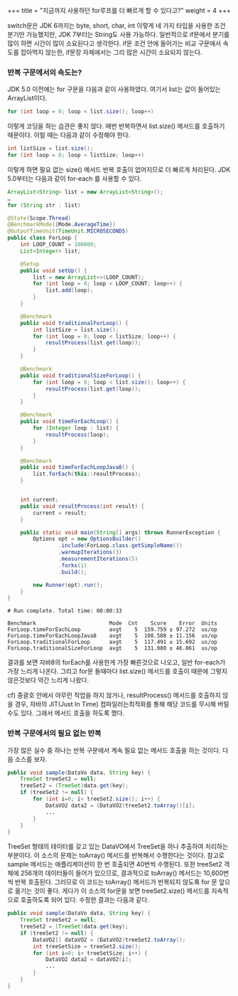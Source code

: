 +++
title = "지금까지 사용하던 for루프를 더 빠르게 할 수 있다고?"
weight = 4
+++

switch문은 JDK 6까지는 byte, short, char, int 이렇게 네 가지 타입을 사용한 조건 분기만 가능했지만, JDK 7부터는 String도 사용 가능하다. 일반적으로 if문에서 분기를 많이 하면 시간이 많이 소요된다고 생각한다. if문 조건 안에 들어가는 비교 구문에서 속도를 잡아먹지 않는한, if문장 자체에서는 그리 많은 시간이 소요되지 않는다.

### 반복 구문에서의 속도는?
JDK 5.0 이전에는 for 구문을 다음과 같이 사용하였다. 여기서 list는 값이 들어있는 ArrayList이다.
```java
for (int loop = 0; loop < list.size(); loop++) 
```
이렇게 코딩을 하는 습관은 좋지 않다. 매번 반복하면서 list.size() 메서드를 호출하기 때문이다. 이럴 때는 다음과 같이 수정해야 한다.
```java
int listSize = list.size();
for (int loop = 0; loop < listSize; loop++) 
```
이렇게 하면 필요 없는 size() 메서드 반복 호출이 없어지므로 더 빠르게 처리된다. JDK 5.0부터는 다음과 같이 for-each 를 사용할 수 있다.
```java
ArrayList<String> list = new ArrayList<String>();
…
for (String str : list)
```

```java
@State(Scope.Thread)
@BenchmarkMode({Mode.AverageTime})
@OutputTimeUnit(TimeUnit.MICROSECONDS)
public class ForLoop {
    int LOOP_COUNT = 100000;
    List<Integer> list;

    @Setup
    public void setUp() {
        list = new ArrayList<>(LOOP_COUNT);
        for (int loop = 0; loop < LOOP_COUNT; loop++) {
            list.add(loop);
        }
    }

    @Benchmark
    public void traditionalForLoop() {
        int listSize = list.size();
        for (int loop = 0; loop < listSize; loop++) {
            resultProcess(list.get(loop));
        }
    }

    @Benchmark
    public void traditionalSizeForLoop() {
        for (int loop = 0; loop < list.size(); loop++) {
            resultProcess(list.get(loop));
        }
    }

    @Benchmark
    public void timeForEachLoop() {
        for (Integer loop : list) {
            resultProcess(loop);
        }
    }

    @Benchmark
    public void timeForEachLoopJava8() {
        list.forEach(this::resultProcess);
    }


    int current;
    public void resultProcess(int result) {
        current = result;
    }

    public static void main(String[] args) throws RunnerException {
        Options opt = new OptionsBuilder()
                .include(ForLoop.class.getSimpleName())
                .warmupIterations(3)
                .measurementIterations(5)
                .forks(1)
                .build();

        new Runner(opt).run();
    }
}
```
```
# Run complete. Total time: 00:00:33

Benchmark                       Mode  Cnt    Score    Error  Units
ForLoop.timeForEachLoop         avgt    5  159.759 ± 97.272  us/op
ForLoop.timeForEachLoopJava8    avgt    5  108.508 ± 11.156  us/op
ForLoop.traditionalForLoop      avgt    5  117.491 ± 15.692  us/op
ForLoop.traditionalSizeForLoop  avgt    5  131.080 ± 46.861  us/op
```
결과를 보면 자바8의 forEach를 사용한게 가장 빠른것으로 나오고, 일반 for-each가 가장 느리게 나온다. 그리고 for문 돌때마다 list.size() 메서드를 호출이 때문에 그렇지 않은것보다 약간 느리게 나왔다.

cf) 중괄호 안에서 아무런 작업을 하지 않거나, resultProcess() 메서드를 호출하지 않을 경우, 자바의 JIT(Just In Time) 컴파일러는최적화를 통해 해당 코드를 무시해 버릴 수도 있다. 그래서 메서드 호출을 하도록 했다.

### 반복 구문에서의 필요 없는 반복
가장 많은 실수 중 하나는 반복 구문에서 계속 필요 없는 메서드 호출을 하는 것이다. 다음 소스를 보자.
```java
public void sample(DataVo data, String key) {
	TreeSet treeSet2 = null;
	treeSet2 = (TreeSet)data.get(key);
	if (treeSet2 != null) {
		for (int i=0; i< treeSet2.size(); i++) {
			DataVO2 data2 = (DataVO2)treeSet2.toArray()[i];
			...
		}
	}
}
```
TreeSet 형태의 테이터를 갖고 있는 DataVO에서 TreeSet을 하나 추출하여 처리하는 부분이다. 이 소스의 문제는 toArray() 메서드를
반복해서 수행한다는 것이다. 참고로 sample 메서드는 애플리케이션이 한 번 호출되면 40번씩 수행된다. 또한 treeSet2 객체에 256개의
데이터들이 들어가 있으므로, 결과적으로 toArray() 메서드는 10,600번씩 반복 호출된다. 그러므로 이 코드는 toArray() 메서드가
반복되지 않도록 for 문 앞으로 옮기는 것이 좋다. 게다가 이 소스의 for문을 보면 treeSet2.size() 메서드를 지속적으로 호출하도록 되어 있다. 수정한 결과는 다음과 같다.
```java
public void sample(DataVo data, String key) {
	TreeSet treeSet2 = null;
	treeSet2 = (TreeSet)data.get(key);
	if (treeSet2 != null) {
		DataVO2[] dataVO2 = (DataVO2)treeSet2.toArray();
		int treeSetSize = treeSet2.size();
		for (int i=0; i< treeSetSize; i++) {
			DataVO2 data2 = dataVO2[i];
			...
		}
	}
}
```